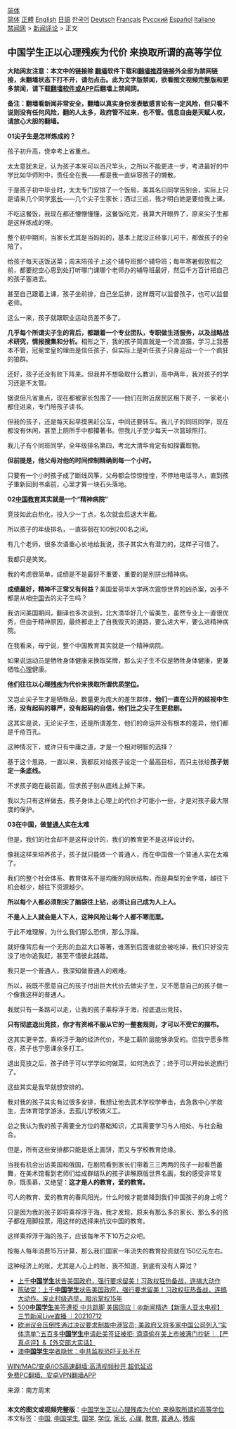  <!-- 面包屑导航 --> <div class="breadcrumb"><!-- GTranslate: https://gtranslate.io/ -->  <div class="switcher notranslate">  <div class="selected">  <a href="#" onclick="return false;"> 简体</a>  </div>  <div class="option">  <a href="https://www.bannedbook.org" onclick="doGTranslate('zh-CN|zh-CN');jQuery('div.switcher div.selected a').html(jQuery(this).html());return false;" title="简体中文" class="nturl selected"> 简体</a>  <a href="https://www.bannedbook.org/zh-tw/" onclick="doGTranslate('zh-CN|zh-TW');jQuery('div.switcher div.selected a').html(jQuery(this).html());return false;" title="繁體中文" class="nturl"> 正體</a>  <a href="https://www.bannedbook.org/en/" onclick="doGTranslate('zh-CN|en');jQuery('div.switcher div.selected a').html(jQuery(this).html());return false;" title="English" class="nturl"> English</a>  <a href="https://www.bannedbook.org/ja/" onclick="doGTranslate('zh-CN|ja');jQuery('div.switcher div.selected a').html(jQuery(this).html());return false;" title="日本語" class="nturl"> 日語</a>  <a href="https://www.bannedbook.org/ko/" onclick="doGTranslate('zh-CN|ko');jQuery('div.switcher div.selected a').html(jQuery(this).html());return false;" title="한국어" class="nturl"> 한국어</a>  <a href="https://www.bannedbook.org/de/" onclick="doGTranslate('zh-CN|de');jQuery('div.switcher div.selected a').html(jQuery(this).html());return false;" title="Deutsch" class="nturl"> Deutsch</a>  <a href="https://www.bannedbook.org/fr/" onclick="doGTranslate('zh-CN|fr');jQuery('div.switcher div.selected a').html(jQuery(this).html());return false;" title="Français" class="nturl"> Français</a>  <a href="https://www.bannedbook.org/ru/" onclick="doGTranslate('zh-CN|ru');jQuery('div.switcher div.selected a').html(jQuery(this).html());return false;" title="Русский" class="nturl"> Русский</a>  <a href="https://www.bannedbook.org/es/" onclick="doGTranslate('zh-CN|es');jQuery('div.switcher div.selected a').html(jQuery(this).html());return false;" title="Español" class="nturl"> Español</a>  <a href="https://www.bannedbook.org/it/" onclick="doGTranslate('zh-CN|it');jQuery('div.switcher div.selected a').html(jQuery(this).html());return false;" title="Italiano" class="nturl"> Italiano</a>  </div>  </div>      <div class='breadcrumb-sub'><!-- Breadcrumb NavXT 6.3.0 --> <a href="https://www.bannedbook.org/" class="home">禁闻网</a> &gt; <a href="https://www.bannedbook.org/bnews/comments/" class="category">新闻评论</a> &gt; 正文</div></div><h2>中国学生正以心理残疾为代价 来换取所谓的高等学位</h2> <p class="notice"><b>大陆网友注意：本文中的链接除 <a href="https://github.com/bannedbook/fanqiang" >翻墙</a>软件下载和<a href="https://github.com/killgcd/justmysocks/blob/master/README.md">翻墙推荐</a>链接外全部为禁网链接，未翻墙状态下打不开，请勿点击。此为文字版禁闻，欲看图文视频完整版和更多禁闻，请下载<a href="https://github.com/bannedbook/fanqiang">翻墙软件或APP</a>后翻墙上禁闻网。</p><p>备注：翻墙看新闻非常安全，翻墙以真实身份发表敏感言论有一定风险，但只看不说则没有任何风险，翻的人太多，政府管不过来，也不管。信息自由是天赋人权，请放心大胆的翻墙。</b></p>  <div class="entry"> <p><strong>01尖子生是怎样炼成的？</strong></p> <p>孩子初升高，侥幸考上省重点。</p> <p>太太意犹未足，认为孩子本来可以百尺竿头，之所以不能更进一步，考进最好的中学比如华师附中，责任全在我——都是我一直纵容孩子的懒散。</p> <p>于是孩子初中毕业时，太太专门安排了一个饭局，美其名曰同学告别会，实际上只是请来几个同学<a href="https://www.bannedbook.org/bnews/tag/%E5%AE%B6%E9%95%BF/" class="st_tag internal_tag" rel="tag" title="标签 家长 下的日志">家长</a>——几个尖子生家长；酒过三巡，我才明白她是要给我上课。</p> <p>不吃这餐饭，我现在都还懵懵懂懂，这餐饭吃完，我算大开眼界了，原来尖子生都是这样炼成的呀。</p> <p>整个初中期间，当家长尤其是当妈妈的，基本上就没正经事儿可干，都做孩子的全陪了。</p> <p>给孩子每天送饭送菜；周末陪孩子上这个辅导班那个辅导班；每年寒暑假放假之前，都要挖空心思到处打听哪门课哪个老师办的辅导班最好，然后千方百计把自己的孩子塞进去。</p> <p>甚至自己跟着上课，孩子坐前排，自己坐后排，这样既可以监督孩子，也可以监督老师。</p> <p>这么一来，孩子就跟职业运动员差不多了。</p> <p><strong>几乎每个所谓尖子生的背后，都跟着一个专业团队，专职做生活服务，以及战略战术研究，情报搜集和分析。</strong>相形之下，我的孩子简直就是一个流浪猫，学习上我基本不管，冠冕堂皇的理由是信任孩子，但实际上是听任孩子只身迎战一个一个疯狂的狼群。</p> <p>还好，孩子还没有败下阵来。但我并不想吸取什么教训，高中两年，我对孩子的学习还是不太管。</p> <p>据说但凡省重点，现在都被家长包围了——他们在附近居民区租下房子，一家老小都住进来，专门陪孩子读书。</p> <p>但我的孩子，还是每天起早摸黑赶公车，中间还要转车。我儿子的同班同学，现在都没有休闲，甚至上厕所手中都攥著书。但我儿子至少每天一次篮球照打。</p> <p>我儿子有个同班同学，全年级排名第四，考北大清华肯定有如探囊取物。</p>  <p><strong>但前提是，他父母对他的时间控制精确到每一个小时。</strong></p> <p>只要有一个小时孩子成了断线风筝，父母都会惊惊惶惶，不停地电话寻人，直到孩子重新回到书桌前，心里才算一块石头落地。</p> <p><strong>02<span class='wp_keywordlink_affiliate'><a href="https://www.bannedbook.org/" title="中国" target="_blank">中国</a></span><a href="https://www.bannedbook.org/bnews/tag/%e6%95%99%e8%82%b2/" class="st_tag internal_tag" rel="tag" title="标签 教育 下的日志">教育</a>其实就是一个“精神病院”</strong></p> <p>竞技如此白热化，投入少一丁点，名次就会后退大半截。</p> <p>所以孩子的年级排名，一直徘徊在100到200名之间。</p> <p>有几个老师，很多次语重心长地给我说，孩子其实大有潜力的，这样子可惜了。</p> <p>我都只是笑笑。</p> <p>我的考虑很简单，成绩是不是最好不重要，重要的是别拼出精神病。</p> <p><strong>成绩最好，精神不正常又有何益？</strong>美国爱荷华大学两次震惊世界的凶杀案，凶手不都是从咱<a href="https://www.bannedbook.org/bnews/tag/%E4%B8%AD%E5%9B%BD/" class="st_tag internal_tag" rel="tag" title="标签 中国 下的日志">中国</a>去的尖子生吗？</p> <p>我访问美国期间，翻译也多次谈到，北大清华好几个留美生，虽然专业上一直很优秀，但由于精神原因，最终都走上了自我毁灭的道路，要么进大牢，要么进精神病院。</p> <p>在我看来，毋宁说，整个中国教育其实就是一个精神病院。</p> <p>如果说运动员是牺牲身体健康来换取奖牌，那么尖子生不仅是牺牲身体健康，更兼牺牲<a href="https://www.bannedbook.org/bnews/tag/%E5%BF%83%E7%90%86/" class="st_tag internal_tag" rel="tag" title="标签 心理 下的日志">心理</a>健康。</p> <p><strong>他们往往以心理<a href="https://www.bannedbook.org/bnews/tag/%E6%AE%8B%E7%96%BE/" class="st_tag internal_tag" rel="tag" title="标签 残疾 下的日志">残疾</a>为代价来换取所谓优质<a href="https://www.bannedbook.org/bnews/tag/%E5%AD%A6%E4%BD%8D/" class="st_tag internal_tag" rel="tag" title="标签 学位 下的日志">学位</a>。</strong></p> <p>又岂止尖子生才是牺牲品，数量更为庞大的差生群体，<strong>他们一直在公开的歧视中生活，没有起码的尊严，没有起码的自信，他们比之尖子生更悲剧。</strong></p>  <p>这其实是说，无论尖子生，还是所谓差生，他们的命运并没有根本的差异，他们都是千疮百孔。</p> <p>这种情况下，或许只有中庸之道，才是一个相对明智的选择？</p> <p>基于这个思路，一直以来，我都反对给孩子设定一个最高目标，而只主张给<strong>孩子划定一条底线。</strong></p> <p>不求孩子跑在最前面，但求孩子别从底线上掉下来。</p> <p>我以为只有这样做去，孩子身体上心理上的代价才可能小一些，才是对孩子最大限度的保护。</p> <p><strong>03在中国，做<a href="https://www.bannedbook.org/bnews/tag/%E6%99%AE%E9%80%9A%E4%BA%BA/" class="st_tag internal_tag" rel="tag" title="标签 普通人 下的日志">普通人</a>实在太难</strong></p> <p>但是，我们的社会却不是这样设计的，我们的教育更不是这样设计的。</p> <p>像我这样来培养孩子，孩子就只能做一个普通人，而在中国做一个普通人实在太难了。</p> <p>我们的整个社会体系、教育体系不是均衡的网状结构，而是典型的金字塔，越往下机会越少，越往下资源越少。</p> <p><strong>所以每个人都必须削尖了脑袋往上钻，必须让自己成为人上人。</strong></p> <p><strong>不是人上人就会是人下人，这种风险让每个人都不寒而栗。</strong></p> <p>于此不难理解，为什么我们那么恐惧，那么浮躁。</p> <p>就好像背后有一个无形的血盆大口等著，谁落到后面谁就会被吃掉，我们只好没完没了地你追我赶，甚至不惜彼此践踏。</p> <p>我只是一个普通人，我深知做普通人的艰难。</p>  <p>所以，我既不愿意自己的孩子付出巨大代价去做尖子生，又不愿意自己的孩子做一个像我这样的普通人。</p> <p>我就只有一条路可以走，让我的孩子乘桴浮于海，彻底退出竞技。</p> <p><strong>只有彻底退出竞技，你才有资格不服从它的一整套规则，才可以不受它的摆布。</strong></p> <p>这其实更辛苦，乘桴浮于海的经济代价，不是工薪阶层能够承受的。但我宁愿多熬夜，孩子也宁愿课余多打工。</p> <p>退出竞技之后，孩子终于可以学学如何做菜，如何洗衣了；终于可以开始长途旅行了。</p> <p>这些其实是我早就想安排的。</p> <p>我对我的孩子其实有过很多安排，我想让他去武术学校学拳击，去急救中心学救生，去体育馆学游泳，去孤儿学校做义工。</p> <p>总之我认为我的孩子需要全方位的基础知识，尤其需要学习与人相处、与社会融合。</p> <p>但是，所有这些安排都只能是纸上画饼，而又与学校教育绝缘。</p> <p>当我有机会出访美国和俄国，在剧院看到家长们带着三三两两的孩子一起看芭蕾舞，在美术馆看到老师们给成群结队的孩子讲解原版世界名画，我的感受非常复杂，既羡慕，又绝望：<strong>这才是人的教育，爱的教育。</strong></p> <p>可人的教育、爱的教育的春风阳光，什么时候才能普降到我们中国孩子的身上呢？</p> <p>只是因为我的孩子即将乘桴浮于海，我才发现，原来有那么多的家长、那么多的孩子都在用脚投票，用这样的选择来抗议中国的教育。</p> <p>这样乘桴浮于海的孩子，应该每年不下10万之众吧。</p> <p>按每人每年消费15万计算，那么我们国家一年流失的教育投资就在150亿元左右。</p>  <p>这种经济上的账，尤其是人心上的账，我不知道，到底有没有人算过？</p> <ul class='op-related-articles' title='相关阅读'> <li><a href='https://www.bannedbook.org/bnews/taiwannews/20210712/1585700.html' target='_blank'>上千<b>中国学生</b>状告美国政府，强行要求留美！习政权狂热备战，连搞大动作</a></li> <li><a href='https://www.bannedbook.org/bnews/bannedvideo/20210712/1585565.html' target='_blank'>陈破空：上千<b>中国学生</b>状告美国政府，强行要求留美！习政权狂热备战，连搞大动作。废止村级选举，暗示掌权15年</a></li> <li><a href='https://www.bannedbook.org/bnews/bannedvideo/20210712/1585399.html' target='_blank'>500<b>中国学生</b>美签遭拒 中共跳脚 美国回应｜@新闻精选【新唐人亚太电视】三节新闻Live直播 ｜20210712</a></li> <li><a href='https://www.bannedbook.org/bnews/bannedvideo/20210711/1584878.html' target='_blank'>欧洲议会压倒性通过决议要求制裁中港官员; 美政府又将多家中国公司列入“实体清单”;五百多<b>中国学生</b>申请赴美签证被拒; 滴滴偷在美上市被满门抄斩｜【严真点评】&【外交部大实话】</a></li> <li><a href='https://www.bannedbook.org/bnews/cnnews/20210711/1584619.html' target='_blank'>澳<b>中国学生</b>学者隐忧：中共监视恐吓无处不在</a></li> </ul> <p class="texttj"> <a href="https://github.com/bannedbook/fanqiang/wiki/V2ray%E6%9C%BA%E5%9C%BA" target="_blank">WIN/MAC/安卓/iOS高速翻墙:高清视频秒开,超低延迟</a><br/> <a href="https://github.com/bannedbook/fanqiang/wiki/%E7%A6%81%E9%97%BB%E7%BD%91%E5%AE%89%E5%8D%93%E7%BF%BB%E5%A2%99%E6%96%B0%E9%97%BBAPP" target="_blank">免费PC翻墙、安卓VPN翻墙APP</a></p><p> 来源：南方周末 </p><a name='sharetosocial'></a>  <div style="margin-bottom:5px;padding-bottom:5px;clear:both"> <div id="archive-pix-1" class="banner-ads"> <!-- AuctionX Display platform tag START --> <div id="26318x728x90x621x_ADSLOT2" clicktrack="%%CLICK_URL_ESC%%"></div> <!-- AuctionX Display platform tag END --> </div> <div id="archive-pix-2" class="banner-ads"> <!-- AuctionX Display platform tag START --> <div id="26315x300x250x621x_ADSLOT2" clicktrack="%%CLICK_URL_ESC%%"></div> <!-- AuctionX Display platform tag END --> </div> </div>    <div id="archive-pix-1" class="banner-ads"> <!-- AuctionX Display platform tag START --> <div id="26318x728x90x621x_ADSLOT3" clicktrack="%%CLICK_URL_ESC%%"></div> <!-- AuctionX Display platform tag END --> </div> <div><b>本文的图文或视频完整版</b>：<a href='https://www.bannedbook.org/bnews/comments/20210716/1588116.html'>中国学生正以心理残疾为代价 来换取所谓的高等学位</a></div>  </div><!--END ENTRY--> <div class="postfooter"> <div>本文标签：<a href="https://www.bannedbook.org/bnews/tag/%E4%B8%AD%E5%9B%BD/" rel="tag">中国</a>, <a href="https://www.bannedbook.org/bnews/tag/%e4%b8%ad%e5%9b%bd%e5%ad%a6%e7%94%9f/" rel="tag">中国学生</a>, <a href="https://www.bannedbook.org/bnews/tag/%E5%9B%BD%E5%AD%A6/" rel="tag">国学</a>, <a href="https://www.bannedbook.org/bnews/tag/%E5%AD%A6%E4%BD%8D/" rel="tag">学位</a>, <a href="https://www.bannedbook.org/bnews/tag/%E5%AE%B6%E9%95%BF/" rel="tag">家长</a>, <a href="https://www.bannedbook.org/bnews/tag/%E5%BF%83%E7%90%86/" rel="tag">心理</a>, <a href="https://www.bannedbook.org/bnews/tag/%e6%95%99%e8%82%b2/" rel="tag">教育</a>, <a href="https://www.bannedbook.org/bnews/tag/%E6%99%AE%E9%80%9A%E4%BA%BA/" rel="tag">普通人</a>, <a href="https://www.bannedbook.org/bnews/tag/%E6%AE%8B%E7%96%BE/" rel="tag">残疾</a></div>  </div><!--END POSTFOOTER--> 
